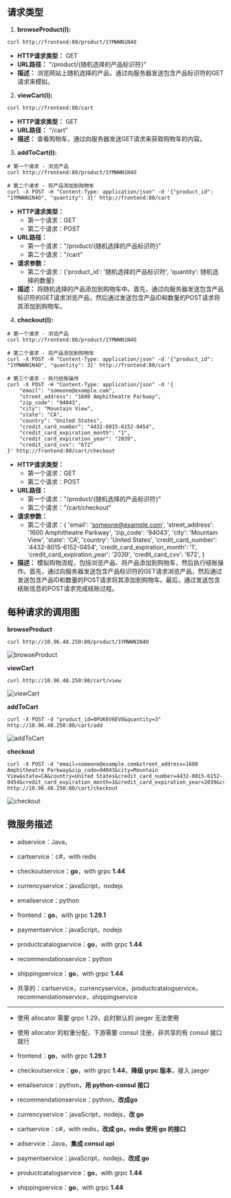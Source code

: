 ## 请求类型
1. **browseProduct(l):**
```
curl http://frontend:80/product/1YMWWN1N4O
```
   - **HTTP请求类型：** GET
   - **URL路径：** "/product/{随机选择的产品标识符}"
   - **描述：** 浏览网站上随机选择的产品，通过向服务器发送包含产品标识符的GET请求来模拟。

2. **viewCart(l):**
```
curl http://frontend:80/cart
```
   - **HTTP请求类型：** GET
   - **URL路径：** "/cart"
   - **描述：** 查看购物车，通过向服务器发送GET请求来获取购物车的内容。

3. **addToCart(l):**
```
# 第一个请求 - 浏览产品
curl http://frontend:80/product/1YMWWN1N4O

# 第二个请求 - 将产品添加到购物车
curl -X POST -H "Content-Type: application/json" -d '{"product_id": "1YMWWN1N4O", "quantity": 3}' http://frontend:80/cart

```
   - **HTTP请求类型：** 
     - 第一个请求：GET
     - 第二个请求：POST
   - **URL路径：** 
     - 第一个请求："/product/{随机选择的产品标识符}"
     - 第二个请求："/cart"
   - **请求参数：**
     - 第二个请求：{'product_id': '随机选择的产品标识符', 'quantity': 随机选择的数量}
   - **描述：** 将随机选择的产品添加到购物车中。首先，通过向服务器发送包含产品标识符的GET请求浏览产品，然后通过发送包含产品ID和数量的POST请求将其添加到购物车。

4. **checkout(l):**
```
# 第一个请求 - 浏览产品
curl http://frontend:80/product/1YMWWN1N4O

# 第二个请求 - 将产品添加到购物车
curl -X POST -H "Content-Type: application/json" -d '{"product_id": "1YMWWN1N4O", "quantity": 3}' http://frontend:80/cart

# 第三个请求 - 执行结账操作
curl -X POST -H "Content-Type: application/json" -d '{
    "email": "someone@example.com",
    "street_address": "1600 Amphitheatre Parkway",
    "zip_code": "94043",
    "city": "Mountain View",
    "state": "CA",
    "country": "United States",
    "credit_card_number": "4432-8015-6152-0454",
    "credit_card_expiration_month": "1",
    "credit_card_expiration_year": "2039",
    "credit_card_cvv": "672"
}' http://frontend:80/cart/checkout
```
   - **HTTP请求类型：** 
     - 第一个请求：GET
     - 第二个请求：POST
   - **URL路径：** 
     - 第一个请求："/product/{随机选择的产品标识符}"
     - 第二个请求："/cart/checkout"
   - **请求参数：**
     - 第二个请求：{
         'email': 'someone@example.com',
         'street_address': '1600 Amphitheatre Parkway',
         'zip_code': '94043',
         'city': 'Mountain View',
         'state': 'CA',
         'country': 'United States',
         'credit_card_number': '4432-8015-6152-0454',
         'credit_card_expiration_month': '1',
         'credit_card_expiration_year': '2039',
         'credit_card_cvv': '672',
       }
   - **描述：** 模拟购物流程，包括浏览产品、将产品添加到购物车，然后执行结账操作。首先，通过向服务器发送包含产品标识符的GET请求浏览产品，然后通过发送包含产品ID和数量的POST请求将其添加到购物车。最后，通过发送包含结账信息的POST请求完成结账过程。

## 每种请求的调用图
**browseProduct**
```
curl http://10.96.48.250:80/product/1YMWWN1N4O
```
![browseProduct](./call-graph-image/browse.png)

**viewCart**
```
curl http://10.96.48.250:80/cart/view
```
![viewCart](./call-graph-image/view.png)

**addToCart**
```
curl -X POST -d "product_id=0PUK6V6EV0&quantity=3" http://10.96.48.250:80/cart/add
```
![addToCart](./call-graph-image/add.png)

**checkout**
```
curl -X POST -d "email=someone@example.com&street_address=1600 Amphitheatre Parkway&zip_code=94043&city=Mountain View&state=CA&country=United States&credit_card_number=4432-8015-6152-0454&credit_card_expiration_month=1&credit_card_expiration_year=2039&credit_card_cvv=672" http://10.96.48.250:80/cart/checkout
```
![checkout](./call-graph-image/checkout.png)

## 微服务描述
* adservice：Java，
* cartservice：c#，with redis
* checkoutservice：**go**，with grpc **1.44**
* currencyservice：javaScript，nodejs
* emailservice：python
* frontend：**go**，with grpc **1.29.1**
* paymentservice：javaScript，nodejs
* productcatalogservice：**go**，with grpc **1.44**
* recommendationservice：python
* shippingservice：**go**，with grpc **1.44**

* 共享的：cartservice，currencyservice，productcatalogservice，recommendationservice，shippingservice
---
* 使用 allocator 需要 grpc 1.29，此时默认的 jaeger 无法使用
* 使用 allocator 的权重分配，下游需要 consul 注册，非共享的有 consul 接口就行

* frontend：**go**，with grpc **1.29.1**
* checkoutservice：**go**，with grpc **1.44**，**降级 grpc 版本**，接入 jaeger
* emailservice：python，**用 python-consul 接口**
* recommendationservice：python，**改成go**
* currencyservice：javaScript，nodejs，**改 go**
* cartservice：c#，with redis，**改成 go，redis 使用 go 的接口**
* adservice：Java，**集成 consul api**
* paymentservice：javaScript，nodejs，**改成 go**
* productcatalogservice：**go**，with grpc **1.44**
* shippingservice：**go**，with grpc **1.44**